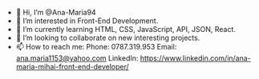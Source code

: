 - 👋 Hi, I’m @Ana-Maria94
- 👀 I’m interested in Front-End Development.
- 🌱 I’m currently learning HTML, CSS, JavaScript, API, JSON, React.
- 💞️ I’m looking to collaborate on new interesting projects.
- 📫 How to reach me: 
Phone: 0787.319.953
Email: ana.maria1153@yahoo.com 
LinkedIn: https://www.linkedin.com/in/ana-maria-mihai-front-end-developer/

<!---
Ana-Maria94/Ana-Maria94 is a ✨ special ✨ repository because its `README.md` (this file) appears on your GitHub profile.
You can click the Preview link to take a look at your changes.
--->
